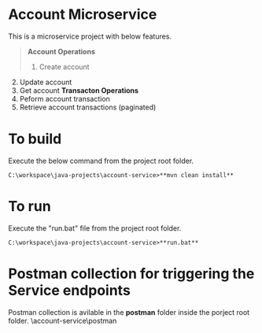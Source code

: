 # Account Microservice
This is a microservice project with below features.
>**Account Operations**
>1. Create account
2. Update account
3. Get account
**Transacton Operations**
1. Peform account transaction
2. Retrieve account transactions (paginated)

# To build
Execute the below command from the project root folder.
```
C:\workspace\java-projects\account-service>**mvn clean install**
```

# To run
Execute the "run.bat" file from the project root folder.
```
C:\workspace\java-projects\account-service>**run.bat**
```

# Postman collection for triggering the Service endpoints
Postman collection is avilable in the **postman** folder inside the porject root folder.
\account-service\postman
